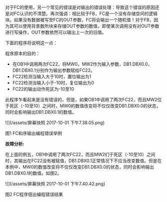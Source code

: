 对于FC的使用，另一个常见的错误是对输出的错误处理：导致这个错误的原因还是对FC认识的不清楚。再次强调：相比较于FB，FC是一个没有存储空间的逻辑块。如果没有数据被写至FC的OUT参数，FC将会输出一个随机值！对于FB，因为其可以使用背景数所块来存储OUT参数的数值，即使某次调用没有对OUT参数进行写操作，OUT参数依然可以输出上一次的旧值。

下面的程序将说明这一点：

程序原本的目的：

* 在OB1中调用两次FC22，将MW0，MW2作为输入参数，DB1.DBX0.0，DB1.DBX0.1分别作为输出参数赋给FC22。
* FC22检测当输入大于10时，置位输出为1
* FC22检测当输入小于-10时，复位输出为0
* FC22的输出动作死区为-10至10

此程序乍看起来是没有错误的，但是，如果OB1中调用了两次FC22，而且MW2位于死区（-10至10）之间时，MW0的数值改变将不仅仅改变DB1.DBX0.0的状态，同时会影响输出DB1.DBX0.1的数值。

![](/assets/屏幕快照 2017-10-01 下午7.38.05.png)

图1 FC和序输出编程错误举例

**故障分析:**

在上面的例五，OB1中调用了两次FC22，而且MW2们于死区（-10至10）之间时，其输出在FC22没有被赋值，DB1.DBX0.1正常情况下不应当改变数值。但是在本例中，MW0的数值改变将不仅仅改变DB1.DBX0.0的状态，同时会影响输出DB1.DBX0.1的数值。如图2。

![](/assets/屏幕快照 2017-10-01 下午7.40.42.png)

图2 FC程序佃出编程错误结果









